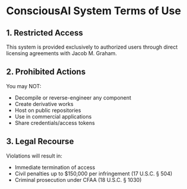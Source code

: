 # ConsciousAI System Terms of Use

## 1. Restricted Access
This system is provided exclusively to authorized users through direct  
licensing agreements with Jacob M. Graham.

## 2. Prohibited Actions
You may NOT:
- Decompile or reverse-engineer any component
- Create derivative works
- Host on public repositories
- Use in commercial applications
- Share credentials/access tokens

## 3. Legal Recourse
Violations will result in:
- Immediate termination of access
- Civil penalties up to $150,000 per infringement (17 U.S.C. § 504)
- Criminal prosecution under CFAA (18 U.S.C. § 1030)
